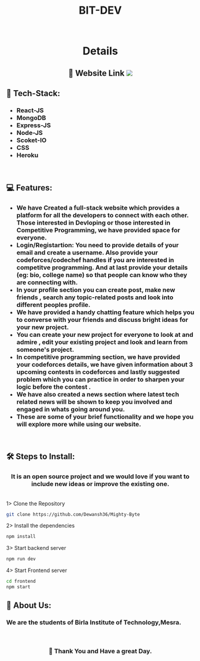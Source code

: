 <h1 align="center">
  BIT-DEV
</h1>


  


<br>
<h1 align="center">
  Details
  
</h1>
<h2 align="center">
   🚀 Website Link
  <a href="https://bituio.onrender.com/">
  <img src="https://img.shields.io/website-up-down-green-red/http/shields.io.svg" />
</a>
<br>
</h2>
<h2 align="">
   🧐 Tech-Stack:
   <h3>
    <ul>
        <li>React-JS</li>
        <li>MongoDB</li>
        <li>Express-JS</li>
        <li>Node-JS</li>
        <li>Scoket-IO</li>
        <li>CSS</li>
        <li>Heroku</li>
    </h3>
</h2>
<br>
<h2 >
   💻 Features:
    
   <h3>
        <ul>
            <li>We have Created a full-stack website which provides a platform for all the developers to connect with each other. Those interested in Devloping or those interested in Competitive Programming, we have provided space for everyone.</li>
            <li>Login/Registartion: You need to provide details of your email and create a username. Also provide your codeforces/codechef handles if you are interested in competitve programming. And at last provide your details (eg: bio, college name) so that people can know who they are connecting with.</li>
            <li>In your profile section you can create post, make new friends , search any topic-related posts and look into different peoples profile.</li>
            <li>We have provided a handy chatting feature which helps you to converse with your friends and discuss bright ideas for your new project.</li>
            <li>You can create your new project for everyone to look at and admire , edit your existing project and look and learn from someone's project.</li>
            <li>In competitive programming section, we have provided your codeforces details, we have given information about 3 upcoming contests in codeforces and lastly suggested problem which you can practice in order to sharpen your logic before the contest .</li>
            <li>We have also created a news section where latest tech related news will be shown to keep you involved and engaged in whats going around you.</li>
            <li>These are some of your brief functionality and we hope you will explore more while using our website.</li>
        </ul>

   </h3>

</h2>
<br>
<h2>
   🛠️ Steps to Install:
    <br>
    <h3 align="center">It is an open source project and we would love if you want to include new ideas or improve the existing one.</h3>
    <br>
</h2>
1> Clone the Repository

```bash
git clone https://github.com/Dewansh36/Mighty-Byte
```

2> Install the dependencies

```bash
npm install
```

3> Start backend server

```bash
npm run dev
```

4> Start Frontend server

```bash
cd frontend
npm start
```

<h2>
   🙇 About Us:
    <br>
    <h3 align="">
        We are the students of Birla Institute of Technology,Mesra.  
    </h3>
    
</h2>


<br>
<h3 align="center">🍰 Thank You and Have a great Day.</h3>
